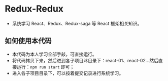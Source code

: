 # Redux-Redux
- 系统学习 React、Redux、Redux-saga 等 React 框架相关知识。

## 如何使用本代码
- 本代码为本人学习全部手敲，可直接运行。
- 将代码拷贝下来，然后进到各子项目沐目录下：react-01、react-02...然后直接运行：`npm run start` 即可；
- 进入各子项目目录下，可以按着提交记录进行系统学习。
